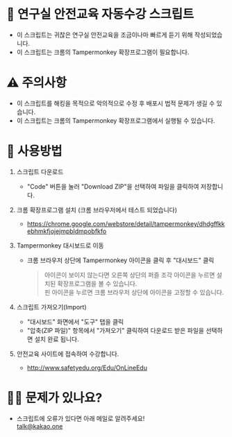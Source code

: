 # 🏫 연구실 안전교육 자동수강 스크립트
- 이 스크립트는 귀찮은 연구실 안전교육을 조금이나마 빠르게 듣기 위해 작성되었습니다. 
- 이 스크립트는 크롬의 Tampermonkey 확장프로그램이 필요합니다.


# ⚠️ 주의사항
- 이 스크립트를 해킹을 목적으로 악의적으로 수정 후 배포시 법적 문제가 생길 수 있습니다.
- 이 스크립트는 크롬의 Tampermonkey 확장프로그램에서 실행될 수 있습니다.


# 📖 사용방법
1. 스크립트 다운로드
   - "Code" 버튼을 눌러 "Download ZIP"을 선택하여 파일을 클릭하여 저장합니다.

2. 크롬 확장프로그램 설치 (크롬 브라우저에서 테스트 되었습니다)
   - https://chrome.google.com/webstore/detail/tampermonkey/dhdgffkkebhmkfjojejmpbldmpobfkfo

3. Tampermonkey 대시보드로 이동
   - 크롬 브라우저 상단에 Tampermonkey 아이콘을 클릭 후 "대시보드" 클릭<br />
   
     > 아이콘이 보이지 않는다면 오른쪽 상단의 퍼즐 조각 아이콘을 누르면 설치된 확장프로그램을 볼 수 있습니다.<br />
     > 핀 아이콘을 누르면 크롬 브라우저 상단에 아이콘을 고정할 수 있습니다.

4. 스크립트 가져오기(Import)
   - "대시보드" 화면에서 "도구" 탭을 클릭
   - "압축(ZIP 파일)" 항목에서 "가져오기" 클릭하여 다운로드 받은 파일을 선택하면 설치 완료 됩니다.

5. 안전교육 사이트에 접속하여 수강합니다.
   - http://www.safetyedu.org/Edu/OnLineEdu

# 👩‍🔧 문제가 있나요?
- 스크립트에 오류가 있다면 아래 메일로 알려주세요!  
talk@kakao.one

